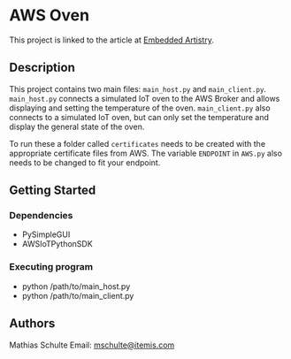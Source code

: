 # AWS Oven

This project is linked to the article at [Embedded Artistry](https://embeddedartistry.com).

## Description

This project contains two main files: `main_host.py` and `main_client.py`.
`main_host.py` connects a simulated IoT oven to the AWS Broker and allows displaying and setting the temperature of the oven.
`main_client.py` also connects to a simulated IoT oven, but can only set the temperature and display the general state of the oven.

To run these a folder called `certificates` needs to be created with the appropriate certificate files from AWS.
The variable `ENDPOINT` in `AWS.py` also needs to be changed to fit your endpoint.

## Getting Started

### Dependencies
* PySimpleGUI
* AWSIoTPythonSDK

### Executing program

* python /path/to/main_host.py
* python /path/to/main_client.py

## Authors

Mathias Schulte
Email: mschulte@itemis.com
